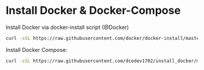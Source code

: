 # Install Docker & Docker-Compose  <br />

Install Docker via docker-install script (@Docker) <br />
```bash
curl -sSL https://raw.githubusercontent.com/docker/docker-install/master/install.sh | sudo bash
```

Install Docker Compose:  <br />
```bash
curl -sSL https://raw.githubusercontent.com/dcodev1702/install_docker/main/install_docker-compose.sh | sudo bash
```
